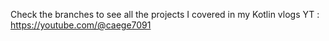 Check the branches to see all the projects I covered in my Kotlin vlogs
YT : https://youtube.com/@caege7091
